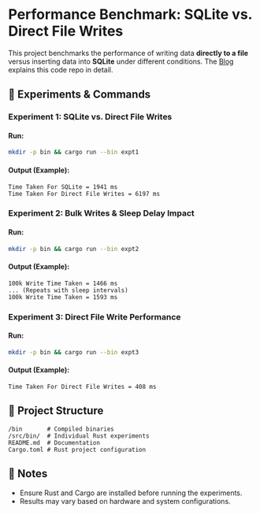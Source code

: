 # Performance Benchmark: SQLite vs. Direct File Writes  

This project benchmarks the performance of writing data **directly to a file** versus inserting data into **SQLite** under different conditions.  The [Blog](https://thehellmaker.vercel.app/blog/are-sqlite-faster-than-direct-file-writes/) explains this code repo in detail.

## 📌 Experiments & Commands  

### **Experiment 1: SQLite vs. Direct File Writes**  
#### Run:  
```sh
mkdir -p bin && cargo run --bin expt1
```  
#### Output (Example):  
```
Time Taken For SQLite = 1941 ms  
Time Taken For Direct File Writes = 6197 ms  
```  

### **Experiment 2: Bulk Writes & Sleep Delay Impact**  
#### Run:  
```sh
mkdir -p bin && cargo run --bin expt2
```  
#### Output (Example):  
```
100k Write Time Taken = 1466 ms  
... (Repeats with sleep intervals)  
100k Write Time Taken = 1593 ms  
```  

### **Experiment 3: Direct File Write Performance**  
#### Run:  
```sh
mkdir -p bin && cargo run --bin expt3
```  
#### Output (Example):  
```
Time Taken For Direct File Writes = 408 ms  
```  

## 📂 Project Structure  
```
/bin       # Compiled binaries  
/src/bin/  # Individual Rust experiments  
README.md  # Documentation  
Cargo.toml # Rust project configuration  
```  

## 📌 Notes  
- Ensure Rust and Cargo are installed before running the experiments.  
- Results may vary based on hardware and system configurations.  
